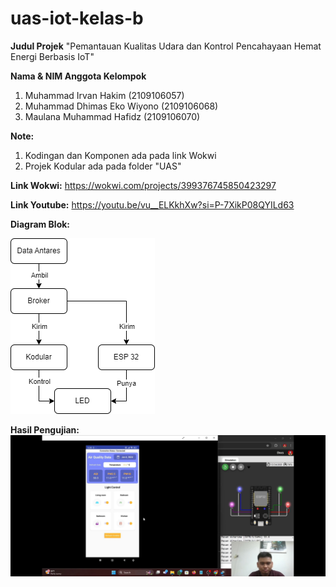 # uas-iot-kelas-b

**Judul Projek**
"Pemantauan Kualitas Udara dan Kontrol Pencahayaan Hemat Energi Berbasis IoT"

**Nama & NIM Anggota Kelompok**
1. Muhammad Irvan Hakim 	(2109106057)
2. Muhammad Dhimas Eko Wiyono 	(2109106068)
3. Maulana Muhammad Hafidz 	(2109106070)

**Note:**
1. Kodingan dan Komponen ada pada link Wokwi
2. Projek Kodular ada pada folder "UAS"
   
**Link Wokwi:**
https://wokwi.com/projects/399376745850423297

**Link Youtube:**
https://youtu.be/vu__ELKkhXw?si=P-7XikP08QYILd63

**Diagram Blok:**

<img src="Gambar/Diagram_Blok_IOT.png">


**Hasil Pengujian:**
<img src="Gambar/Hasil_Pengujian.jpg">
